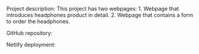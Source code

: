 Project description:
This project has two webpages:
	1. Webpage that introduces headphones product in detail. 
	2. Webpage that contains a form to order the headphones. 

GitHub repository:

Netlify deployment:

